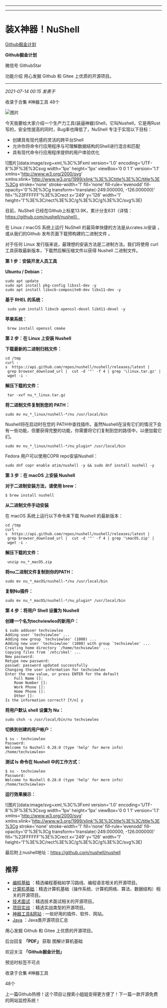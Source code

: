 ----------------------------------------
----------------------------------------
#  装X神器！NuShell

[ Github掘金计划 ](javascript:void\(0\);)

**Github掘金计划** ![]()

微信号 GithubStar

功能介绍 用心发掘 Github 和 Gitee 上优质的开源项目。

____

_2021-07-14 00:15_ _发表于_

收录于合集 #神器工具 48个

![图片](https://mmbiz.qpic.cn/mmbiz/QFzRdz9libEZpXa1FichsX7F2XqpIa6Er69PA7lb8coNcteem7VDiaOEntO5Kib5hbPXoZB4ZuJh5dnerH20VIWh2w/640?wx_fmt=jpeg&wxfrom=5&wx_lazy=1&wx_co=1)  

  
今天我要给大家介绍一个生产力工具(装逼神器)Shell，它叫Nushell，它是用Rust写的，安全性提高的同时，Bug率也降低了，NuShell
专注于实现以下目标：

  * 创建具有现代感的灵活的跨平台Shell
  * 允许你将命令行应用程序与可理解数据结构的Shell进行混合和匹配
  * 具有现代命令行应用程序提供的用户体验优化

  

![图片](data:image/svg+xml,%3C%3Fxml version='1.0' encoding='UTF-8'%3F%3E%3Csvg
width='1px' height='1px' viewBox='0 0 1 1' version='1.1'
xmlns='http://www.w3.org/2000/svg'
xmlns:xlink='http://www.w3.org/1999/xlink'%3E%3Ctitle%3E%3C/title%3E%3Cg
stroke='none' stroke-width='1' fill='none' fill-rule='evenodd' fill-
opacity='0'%3E%3Cg transform='translate\(-249.000000, -126.000000\)'
fill='%23FFFFFF'%3E%3Crect x='249' y='126' width='1'
height='1'%3E%3C/rect%3E%3C/g%3E%3C/g%3E%3C/svg%3E)

  

目前，NuShell 已经在Github上标星13.9K，累计分支631（详情：https://github.com/nushell/nushell）

  

在 Linux / macOS 系统上运行 NuShell 的最简单快捷的方法是从crates.io安装 ，或从我们的Github
发布页面下载预构建的二进制文件 。

  

对于任何 Linux 发行版来说，最理想的安装方法是二进制方法。我们将使用 curl 工具获取最新版本，下载然后解压缩文件以获得 Nushell
二进制文件。

  

  

 **第 1 步：安装开发人员工具**

  

 **Ubuntu / Debian：**

  

    
    
    sudo apt update  
    sudo apt install pkg-config libssl-dev -y  
    sudo apt install libxcb-composite0-dev libx11-dev -y  
    

  

 **基于 RHEL 的系统：**

  

    
    
     sudo yum install libxcb openssl-devel libX11-devel -y  
    

  

 **苹果系统：**

  

    
    
     brew install openssl cmake  
    

  

  

 **第 2 步：在 Linux 上安装 Nushell**

  

 **下载最新的二进制归档文件：**

  

    
    
    cd /tmp  
    curl -s  https://api.github.com/repos/nushell/nushell/releases/latest | grep browser_download_url |  cut -d '"' -f 4 | grep '\linux.tar.gz' | wget -i -  
    

  

 **解压下载的文件：**

  

    
    
     tar -xvf nu_*_linux.tar.gz  
    

  

 **将二进制文件复制到您的 PATH：**

  

    
    
    sudo mv nu_*_linux/nushell-*/nu /usr/local/bin  
    

  

Nushell将在启动时在您的
PATH中查找插件。虽然Nushell在没有它们的情况下会有一些功能，但要获得完整的功能，你需要将它们复制到您的路径中，以便加载它们。

  

    
    
    sudo mv nu_*_linux/nushell-*/nu_plugin* /usr/local/bin  
    

  

Fedora 用户可以使用COPR repo安装Nushell：

  

    
    
    sudo dnf copr enable atim/nushell -y && sudo dnf install nushell -y  
    

  

  

 **第 3 步：在 macOS 上安装 Nushell**

  

 **对于二进制安装方法，请使用 brew：**

  

    
    
    $ brew install nushell  
    

  

 **从二进制文件手动安装**

  

在 macOS 系统上运行以下命令来下载 Nushell 的最新版本：

  

    
    
    cd /tmp  
    curl -s  https://api.github.com/repos/nushell/nushell/releases/latest | grep browser_download_url |  cut -d '"' -f 4 | grep '\macOS.zip' | wget -i -  
    

  

 **解压下载的文件：**

  

    
    
     unzip nu_*_macOS.zip  
    

  

 **将nu二进制文件复制到你的PATH：**

  

    
    
    sudo mv nu_*_macOS/nushell-*/nu /usr/local/bin  
    

  

 **复制Nu插件：**

  

    
    
    sudo mv nu_*_macOS/nushell-*/nu_plugin* /usr/local/bin  
    

  

  

 **第 4 步：将用户 Shell 设置为 Nushell**

  

 **创建一个名为techviewleo的新用户：**

  

    
    
    $ sudo adduser techviewleo  
    Adding user `techviewleo' ...  
    Adding new group `techviewleo' (1000) ...  
    Adding new user `techviewleo' (1000) with group `techviewleo' ...  
    Creating home directory `/home/techviewleo' ...  
    Copying files from `/etc/skel' ...  
    New password:  
    Retype new password:  
    passwd: password updated successfully  
    Changing the user information for techviewleo  
    Enter the new value, or press ENTER for the default  
        Full Name []:  
        Room Number []:  
        Work Phone []:  
        Home Phone []:  
        Other []:  
    Is the information correct? [Y/n] y  
    

  

 **将用户默认 shell 设置为 Nu：**

  

    
    
    sudo chsh -s /usr/local/bin/nu techviewleo  
    

  

 **切换到创建的用户帐户：**

  

    
    
    $ su - techviewleo  
    Password:  
    Welcome to Nushell 0.28.0 (type 'help' for more info)  
    /home/techviewleo>  
    

  

 **测试 ls 命令在 Nushell 中的工作方式：**

  

    
    
    $ su - techviewleo  
    Password:  
    Welcome to Nushell 0.28.0 (type 'help' for more info)  
    /home/techviewleo>  
    

  

 **运行效果展示：**

  

![图片](data:image/svg+xml,%3C%3Fxml version='1.0' encoding='UTF-8'%3F%3E%3Csvg
width='1px' height='1px' viewBox='0 0 1 1' version='1.1'
xmlns='http://www.w3.org/2000/svg'
xmlns:xlink='http://www.w3.org/1999/xlink'%3E%3Ctitle%3E%3C/title%3E%3Cg
stroke='none' stroke-width='1' fill='none' fill-rule='evenodd' fill-
opacity='0'%3E%3Cg transform='translate\(-249.000000, -126.000000\)'
fill='%23FFFFFF'%3E%3Crect x='249' y='126' width='1'
height='1'%3E%3C/rect%3E%3C/g%3E%3C/g%3E%3C/svg%3E)

  

最后附上nushell地址：https://github.com/nushell/nushell

  

## 推荐

  * [编程基础](https://mp.weixin.qq.com/mp/appmsgalbum?action=getalbum&album_id=1632585323454971905&__biz=MzIwNDgzMzI3Mg==#wechat_redirect) ：精选编程基础如学习路线、编程语言相关的开源项目。
  * [计算机基础](https://mp.weixin.qq.com/mp/appmsgalbum?action=getalbum&album_id=1635325633234780161&__biz=MzIwNDgzMzI3Mg==#wechat_redirect)：精选计算机基础（操作系统、计算机网络、算法、数据结构）相关的开源项目。
  * [技术面试](https://mp.weixin.qq.com/mp/appmsgalbum?action=getalbum&album_id=1632589980491366403&__biz=MzIwNDgzMzI3Mg==#wechat_redirect) ：精选技术面试相关的开源项目。
  * [项目实战](https://mp.weixin.qq.com/mp/appmsgalbum?action=getalbum&album_id=1632590550748938241&__biz=MzIwNDgzMzI3Mg==#wechat_redirect) ：精选实战类型的开源项目。
  * [神器工具&网站](https://mp.weixin.qq.com/mp/appmsgalbum?__biz=MzIwNDgzMzI3Mg==&action=getalbum&album_id=1692140336665378820#wechat_redirect) : 一些好用的插件、软件、网站。
  * [Java](https://mp.weixin.qq.com/mp/appmsgalbum?action=getalbum&album_id=1345382825083895808&__biz=Mzg2OTA0Njk0OA==#wechat_redirect) ：Java类开源项目汇总

  

  

用心发掘 Github 和 Gitee 上优质的开源项目。

后台回复 **「PDF」** 获取 图解计算机基础

欢迎关注 **「Github掘金计划」**

预览时标签不可点

收录于合集 #神器工具

48个

上一篇Github热榜！这个项目让搜索小姐姐变得更方便了！下一篇一款开源免费的网站监控系统！

